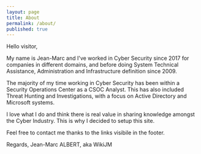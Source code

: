 ```yaml
---
layout: page
title: About
permalink: /about/
published: true
---
```


Hello visitor,

My name is Jean-Marc and I've worked in Cyber Security since 2017 for companies in different domains, and before doing System Technical Assistance, Administration and Infrastructure definition since 2009.

The majority of my time working in Cyber Security has been within a Security Operations Center as a CSOC Analyst. This has also included Threat Hunting and Investigations, with a focus on Active Directory and Microsoft systems.

I love what I do and think there is real value in sharing knowledge amongst the Cyber Industry.
This is why I decided to setup this site.

Feel free to contact me thanks to the links visibile in the footer.

Regards,
Jean-Marc ALBERT, aka WikiJM

